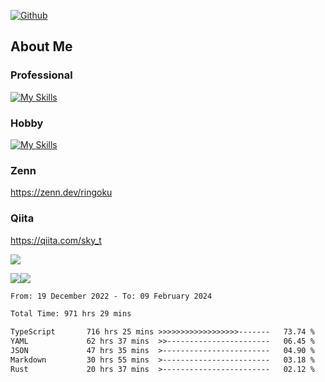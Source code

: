 [![Github](https://img.shields.io/github/followers/skyt-a?label=Follow&style=social)](https://github.com/skyt-a)

## About Me
### Professional
[![My Skills](https://skillicons.dev/icons?i=react,ts,js,nodejs,java,graphql,firebase,githubactions&theme=light)](https://skillicons.dev)
### Hobby
[![My Skills](https://skillicons.dev/icons?i=unity,rust,py&theme=light)](https://skillicons.dev)

### Zenn
https://zenn.dev/ringoku
### Qiita
https://qiita.com/sky_t


![](https://github-profile-summary-cards.vercel.app/api/cards/profile-details?username=skyt-a&theme=default)

![](https://github-profile-summary-cards.vercel.app/api/cards/repos-per-language?username=skyt-a&theme=default)![](https://github-profile-summary-cards.vercel.app/api/cards/stats?username=RinGoku&theme=default)

<!--START_SECTION:waka-->

```txt
From: 19 December 2022 - To: 09 February 2024

Total Time: 971 hrs 29 mins

TypeScript       716 hrs 25 mins >>>>>>>>>>>>>>>>>>-------   73.74 %
YAML             62 hrs 37 mins  >>-----------------------   06.45 %
JSON             47 hrs 35 mins  >------------------------   04.90 %
Markdown         30 hrs 55 mins  >------------------------   03.18 %
Rust             20 hrs 37 mins  >------------------------   02.12 %
```

<!--END_SECTION:waka-->
